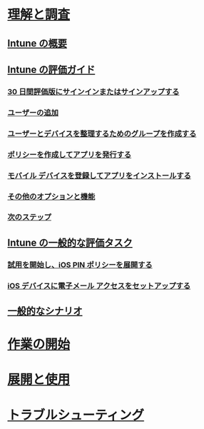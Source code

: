 # [理解と調査](introduction-to-microsoft-intune.md)
## [Intune の概要](introduction-to-microsoft-intune.md)
## [Intune の評価ガイド](get-started-with-a-30-day-trial-of-microsoft-intune.md)
### [30 日間評価版にサインインまたはサインアップする](get-started-with-a-30-day-trial-of-microsoft-intune-step-1.md)
### [ユーザーの追加](get-started-with-a-30-day-trial-of-microsoft-intune-step-2.md)
### [ユーザーとデバイスを整理するためのグループを作成する](get-started-with-a-30-day-trial-of-microsoft-intune-step-3.md)
### [ポリシーを作成してアプリを発行する](get-started-with-a-30-day-trial-of-microsoft-intune-step-4.md)
### [モバイル デバイスを登録してアプリをインストールする](get-started-with-a-30-day-trial-of-microsoft-intune-step-5.md)
### [その他のオプションと機能](get-started-with-a-30-day-trial-of-microsoft-intune-step-6.md)
### [次のステップ](get-started-with-a-30-day-trial-of-microsoft-intune-step-7.md)
## [Intune の一般的な評価タスク](common-microsoft-intune-evaluation-tasks.md)
### [試用を開始し、iOS PIN ポリシーを展開する](start-a-microsoft-intune-trial-and-deploy-ios-pin-policy.md)
### [iOS デバイスに電子メール アクセスをセットアップする](set-up-email-access-for-ios-devices-using-microsoft-intune.md)
## [一般的なシナリオ](common-ways-to-use-intune.md)

<!--- ## [Intune FAQ](frequently-asked-questions-for-microsoft-intune.md)--->

# [作業の開始](/intune/get-started/what-to-know-before-you-start-microsoft-intune)
<!-- # [Plan and Design](/intune/plan-design/ways-to-do-enterprise-mobility) -->
# [展開と使用](/intune/deploy-use/overview-of-device-and-app-lifecycles-in-microsoft-intune)
# [トラブルシューティング](/intune/troubleshoot/how-to-get-support-for-microsoft-intune)


<!--HONumber=May16_HO1-->


